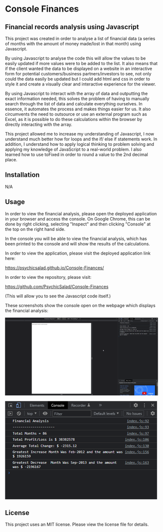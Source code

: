 # Console Finances

## Financial records analysis using Javascript

This project was created in order to analyse a list of financial data (a series of months with the amount of money made/lost in that month) using Javascript.

By using Javascript to analyse the code this will allow the values to be easily updated if more values were to be added to the list. It also means that if the client wanted the data to be displayed on a website in an interactive form for potential customers/business partners/investors to see, not only could the data easily be updated but I could add html and css in order to style it and create a visually clear and interactive experience for the viewer.

By using Javascript to interact with the array of data and outputting the exact information needed, this solves the problem of having to manually search through the list of data and calculate everything ourselves. In essence, it automates the process and makes things easier for us. It also circumvents the need to outsource or use an external program such as Excel, as it is possible to do these calculations within the browser by directly interacting with the array.

This project allowed me to increase my understanding of Javascript, I now understand much better how for loops and the if/ else if statements work. In addition, I understand how to apply logical thinking to problem solving and applying my knowledge of JavaScript to a real-world problem. I also learned how to use toFixed in order to round a value to the 2nd decimal place.

## Installation

N/A

## Usage

In order to view the financial analysis, please open the deployed application in your browser and access the console.
On Google Chrome, this can be done by right clicking, selecting "Inspect" and then clicking "Console" at the top on the right hand side.

In the console you will be able to view the financial analysis, which has been printed to the console and will show the results of the calculations.

In order to view the application, please visit the deployed application link here:

https://psychicsalad.github.io/Console-Finances/

In order to view the repository, please visit:

https://github.com/PsychicSalad/Console-Finances

(This will allow you to see the Javascript code itself.)

These screenshots show the console open on the webpage which displays the financial analysis:

![Screenshot of webpage with console open at the side](assets/Screenshot_1.png)

![Screenshot of console open showing financial analysis printed to console](assets/Screenshot_2.png)

## License

This project uses an MIT license. Please view the license file for details.
